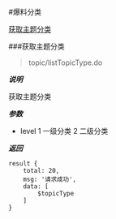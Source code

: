 #爆料分类

[获取主题分类](#获取主题分类)

###获取主题分类

> topic/listTopicType.do

***说明***

获取主题分类

***参数***

* level 1  一级分类  2  二级分类

***返回***
```
result {
    total: 20,
	msg: '请求成功',
	data: [
        $topicType
	]
}
```

